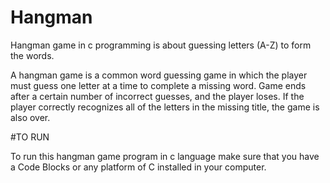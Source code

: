 # Hangman


Hangman game in c programming is about guessing letters (A-Z) to form the words.

 A hangman game is a common word guessing game in which the player must guess one letter at a time to complete a missing word.
 Game ends after a certain number of incorrect guesses, and the player loses. If the player correctly recognizes all of the letters in the missing title, the game is also over.
 
 
 #TO RUN
 
 To run this hangman game program in c language make sure that you have a Code Blocks or any platform of C installed in your computer.
